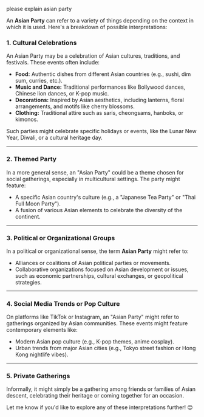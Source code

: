 please explain asian party

An **Asian Party** can refer to a variety of things depending on the context in which it is used. Here's a breakdown of possible interpretations:

### 1. **Cultural Celebrations**  
An Asian Party may be a celebration of Asian cultures, traditions, and festivals. These events often include:
   - **Food:** Authentic dishes from different Asian countries (e.g., sushi, dim sum, curries, etc.).
   - **Music and Dance:** Traditional performances like Bollywood dances, Chinese lion dances, or K-pop music.
   - **Decorations:** Inspired by Asian aesthetics, including lanterns, floral arrangements, and motifs like cherry blossoms.
   - **Clothing:** Traditional attire such as saris, cheongsams, hanboks, or kimonos.

Such parties might celebrate specific holidays or events, like the Lunar New Year, Diwali, or a cultural heritage day.

---

### 2. **Themed Party**
In a more general sense, an "Asian Party" could be a theme chosen for social gatherings, especially in multicultural settings. The party might feature:
   - A specific Asian country's culture (e.g., a "Japanese Tea Party" or "Thai Full Moon Party").
   - A fusion of various Asian elements to celebrate the diversity of the continent.

---

### 3. **Political or Organizational Groups**
In a political or organizational sense, the term **Asian Party** might refer to:
   - Alliances or coalitions of Asian political parties or movements.
   - Collaborative organizations focused on Asian development or issues, such as economic partnerships, cultural exchanges, or geopolitical strategies.

---

### 4. **Social Media Trends or Pop Culture**
On platforms like TikTok or Instagram, an "Asian Party" might refer to gatherings organized by Asian communities. These events might feature contemporary elements like:
   - Modern Asian pop culture (e.g., K-pop themes, anime cosplay).
   - Urban trends from major Asian cities (e.g., Tokyo street fashion or Hong Kong nightlife vibes).

---

### 5. **Private Gatherings**
Informally, it might simply be a gathering among friends or families of Asian descent, celebrating their heritage or coming together for an occasion.

Let me know if you'd like to explore any of these interpretations further! 😊

